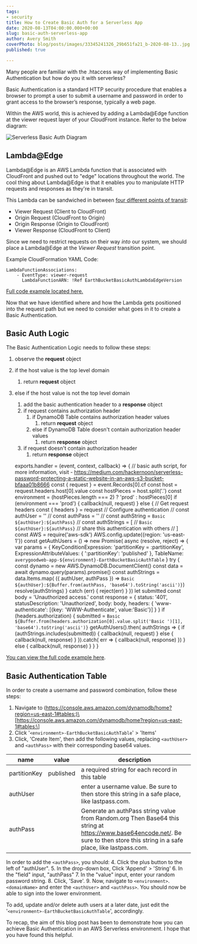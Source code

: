 ```yaml
---
tags:
- security
title: How to Create Basic Auth for a Serverless App
date: 2020-08-13T04:00:00.000+00:00
slug: basic-auth-serverless-app
author: Avery Smith
coverPhoto: blog/posts/images/33345241326_29b651fa21_b-2020-08-13..jpg
published: true

---
```

Many people are familiar with the .htaccess way of implementing Basic Authentication but how do you it with serverless?

<!-- endexcerpt -->

Basic Authentication is a standard HTTP security procedure that enables a browser to prompt a user to submit a username and password in order to grant access to the browser’s response, typically a web page.

Within the AWS world, this is achieved by adding a Lambda@Edge function at the viewer request layer of your CloudFront instance. Refer to the below diagram:

![Serverless Basic Auth Diagram](https://s3.amazonaws.com/averygoodweb-app-prod-earthbucket-media/blog/posts/images/serverless-basic-auth-2020-08-13..svg "Serverless Basic Auth Diagram")

## Lambda@Edge

Lambda@Edge is an AWS Lambda function that is associated with CloudFront and pushed out to "edge" locations throughout the world. The cool thing about Lambda@Edge is that it enables you to manipulate HTTP requests and responses as they're in transit.

This Lambda can be sandwiched in between [four different points of transit](https://docs.aws.amazon.com/AmazonCloudFront/latest/DeveloperGuide/lambda-event-structure.html):

* Viewer Request (Client to CloudFront)
* Origin Request (CloudFront to Origin)
* Origin Response (Origin to CloudFront)
* Viewer Response (CloudFront to Client)

Since we need to restrict requests on their way _into_ our system, we should place a Lambda@Edge at the _Viewer Request_ transition point.

Example CloudFormation YAML Code:

    LambdaFunctionAssociations:
    	- EventType: viewer-request
    	  LambdaFunctionARN: !Ref EarthBucketBasicAuthLambdaEdgeVersion

[Full code example located here.](https://github.com/averygoodidea/averygoodwebapp-infrastructure/blob/d81ef47fb6a7c02115caecfb3a81a1f8c2e5cc04/cloudformation/aircdn.yaml#L41)

Now that we have identified where and how the Lambda gets positioned into the request path but we need to consider what goes in it to create a Basic Authentication.

## Basic Auth Logic

The Basic Authentication Logic needs to follow these steps:

1. observe the **request** object
2. if the host value is the top level domain
   1. return **request** object
3. else if the host value is not the top level domain
   1. add the basic authentication header to a **response** object
   2. if request contains authorization header
      1. if DynamoDB Table contains authorization header values
         1. return **request** object
      2. else if DynamoDB Table doesn't contain authorization header values
         1. return **response** object
   3. if request doesn't contain authorization header
      1. return **response** object

    exports.handler = (event, context, callback) => {
      // basic auth script, for more information, visit - https://medium.com/hackernoon/serverless-password-protecting-a-static-website-in-an-aws-s3-bucket-bfaaa01b8666
      const { request } = event.Records[0].cf
      const host = request.headers.host[0].value
      const hostPieces = host.split('.')
      const environment = (hostPieces.length === 2) ? 'prod' : hostPieces[0]
      if (environment === 'prod') {
        callback(null, request)
      } else {
        // Get request headers
        const { headers } = request
        // Configure authentication
        // const authUser = '<authUser>'
        // const authPass = '<authPass>'
        // const authString = `Basic ${authUser}:${authPass}`
        // const authStrings = [
        //   `Basic ${authUser}:${authPass}` // share this authentication with others
        // ]
        const AWS = require('aws-sdk')
        AWS.config.update({region: 'us-east-1'})
        const getAuthUsers = () => new Promise( async (resolve, reject) => {
          var params = {
              KeyConditionExpression: 'partitionKey = :partitionKey',
              ExpressionAttributeValues: {
                  ':partitionKey': 'published'
              },
              TableName: `averygoodweb-app-${environment}-EarthBucketBasicAuthTable`
          }
          try {
            const dynamo = new AWS.DynamoDB.DocumentClient()
            const data = await dynamo.query(params).promise()
            const authStrings = data.Items.map( ({ authUser, authPass }) => `Basic ${authUser}:${Buffer.from(authPass, 'base64').toString('ascii')}`)
            resolve(authStrings)
          } catch (err) {
            reject(err)
          }
        })
        let submitted
        const body = 'Unauthorized access.'
        const response = {
            status: '401',
            statusDescription: 'Unauthorized',
            body: body,
            headers: {
                'www-authenticate': [{key: 'WWW-Authenticate', value:'Basic'}]
            }
        }
        if (headers.authorization) {
          submitted = `Basic ${Buffer.from(headers.authorization[0].value.split('Basic ')[1], 'base64').toString('ascii')}`
          getAuthUsers().then( authStrings => {
            if (authStrings.includes(submitted)) {
              callback(null, request)
            } else {
              callback(null, response)
            }
          }).catch( err => {
            callback(null, response)
          })
        } else {
          callback(null, response)
        }
      }
    }

[You can view the full code example here](https://github.com/averygoodidea/averygoodwebapp-infrastructure/blob/master/earthbucket-lambda-edge/index.js).

## Basic Authentication Table

In order to create a username and password combination, follow these steps:

1. Navigate to (https://console.aws.amazon.com/dynamodb/home?region=us-east-1#tables:)\[https://console.aws.amazon.com/dynamodb/home?region=us-east-1#tables:\]
2. Click '`<environment>-EarthBucketBasicAuthTable`' > 'Items'
3. Click, 'Create Item', then add the following values, replacing `<authUser>` and `<authPass>` with their corresponding base64 values.

| name | value | description |
| --- | --- | --- |
| partitionKey | published | a required string for each record in this table |
| authUser | <authUser> | enter a username value. Be sure to then store this string in a safe place, like lastpass.com. |
| authPass | <authPass> | Generate an authPass string value from Random.org Then Base64 this string at https://www.base64encode.net/. Be sure to then store this string in a safe place, like lastpass.com. |

In order to add the `<authPass>`, you should:
4\. Click the plus button to the left of "authUser".
5\. In the drop-down box, Click 'Append' > 'String'
6\. In the "field" input, "authPass"
7\. In the "value" input, enter your random password string.
8\. Click, 'Save'.
9\. Now, navigate to `<environment>`.`<domainName>` and enter the `<authUser>` and `<authPass>`. You should now be able to sign into the lower environment.

To add, update and/or delete auth users at a later date, just edit the '`<environment>-EarthBucketBasicAuthTable`', accordingly.

To recap, the aim of this blog post has been to demonstrate how you can achieve Basic Authentication in an AWS Serverless environment. I hope that you have found this helpful.